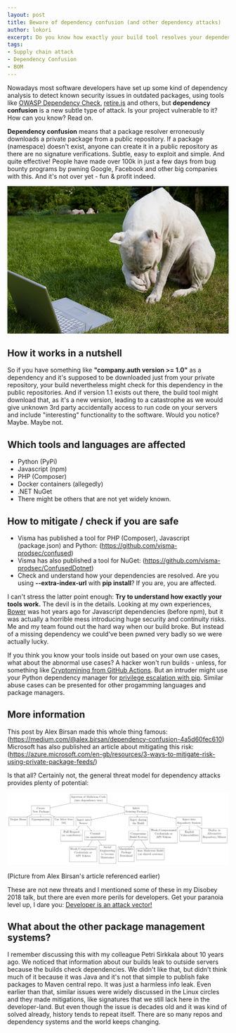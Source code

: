 ```yaml
---
layout: post
title: Beware of dependency confusion (and other dependency attacks)
author: lokori
excerpt: Do you know how exactly your build tool resolves your dependencies? Are you sure? Dependency confusion is yet another subtle attack that can hit you if you are not careful, but it's definitely not the only one.
tags:
- Supply chain attack
- Dependency Confusion
- BOM
---
```


Nowadays most software developers have set up some kind of dependency analysis to detect known security issues in outdated packages, using tools like [OWASP Dependency Check](https://owasp.org/www-project-dependency-check/), [retire.js](https://github.com/retirejs/retire.js/) and others, but **dependency confusion** is a new subtle type of attack. Is your project vulnerable to it? How can you know? Read on.

**Dependency confusion** means that a package resolver erroneously downloads a private package from a public repository. If a package (namespace) doesn't exist, anyone can create it in a public repository as there are no signature verifications. Subtle, easy to exploit and simple. And quite effective! People have made over 100k in just a few days from bug bounty programs by pwning Google, Facebook and other big companies with this. And it's not over yet - fun & profit indeed.

![Confused dog](/img/watch-your-dependencies/confused-doggy.jpg)

## How it works in a nutshell

So if you have something like **"company.auth version >= 1.0"** as a dependency and it's supposed to be downloaded just from your private repository, your build nevertheless might check for this dependency in the public repositories. And if version 1.1 exists out there, the build tool might download that, as it's a new version, leading to a catastrophe as we would give unknown 3rd party accidentally access to run code on your servers and include "interesting" functionality to the software. Would you notice? Maybe. Maybe not.

## Which tools and languages are affected

* Python (PyPi)
* Javascript (npm)
* PHP (Composer)
* Docker containers (allegedly) 
* .NET NuGet 
* There might be others that are not yet widely known.

## How to mitigate / check if you are safe 

* Visma has published a tool for PHP (Composer), Javascript (package.json) and Python: (https://github.com/visma-prodsec/confused)
* Visma has also published a tool for NuGet: (https://github.com/visma-prodsec/ConfusedDotnet)
* Check and understand how your dependencies are resolved. Are you using **--extra-index-url** with **pip install**? If you are, you are affected.

I can't stress the latter point enough: **Try to understand how exactly your tools work.** The devil is in the details. Looking at my own experiences, [Bower](https://bower.io/) was hot years ago for Javascript dependencies (before npm), but it was actually a horrible mess introducing huge security and continuity risks. Me and my team found out the hard way when our build broke. But instead of a missing dependency we could've been pwned very badly so we were actually lucky.

If you think you know your tools inside out based on your own use cases, what about the abnormal use cases? A hacker won't run builds - unless, for something like [Cryptomining from GitHub Actions](https://dev.to/thibaultduponchelle/the-github-action-mining-attack-through-pull-request-2lmc). But an intruder might use your Python dependency manager for [privilege escalation with pip](https://www.hackingarticles.in/linux-for-pentester-pip-privilege-escalation/). Similar abuse cases can be presented for other progamming languages and package managers.

## More information

This post by Alex Birsan made this whole thing famous: (https://medium.com/@alex.birsan/dependency-confusion-4a5d60fec610)
Microsoft has also published an article about mitigating this risk: (https://azure.microsoft.com/en-gb/resources/3-ways-to-mitigate-risk-using-private-package-feeds/)

Is that all? Certainly not, the general threat model for dependency attacks provides plenty of potential: 

![Dependency threat model](/img/watch-your-dependencies/dependency-attack.png)

(Picture from Alex Birsan's article referenced earlier)

These are not new threats and I mentioned some of these in my Disobey 2018 talk, but there are even more perils for developers. Get your paranoia level up, I dare you: [Developer is an attack vector!](https://www.slideshare.net/Solita_Oy/developer-is-an-attack-vector) 

## What about the other package management systems? 

I remember discussing this with my colleague Petri Sirkkala about 10 years ago. We noticed that information about our builds leak to outside servers because the builds check dependencies. We didn't like that, but didn't think much of it because it was Java and it's not that simple to publish fake packages to Maven central repo. It was just a harmless info leak. Even earlier than that, similar issues were widely discussed in the Linux circles and they made mitigations, like signatures that we still lack here in the developer-land. But even though the issue is decades old and it was kind of solved already, history tends to repeat itself. There are so many repos and dependency systems and the world keeps changing.

